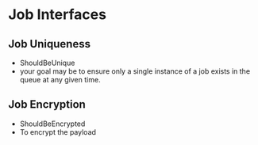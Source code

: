 # Job Interfaces
## Job Uniqueness
- ShouldBeUnique
- your goal may be to ensure only a single instance of a job exists in the queue at any given time.
## Job Encryption
- ShouldBeEncrypted
- To encrypt the payload